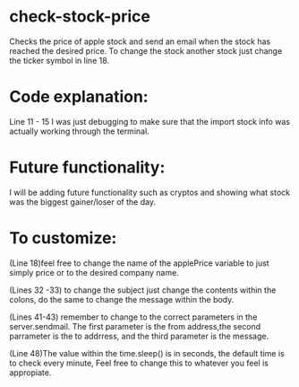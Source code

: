 # check-stock-price
Checks the price of apple stock and send an email when the stock has reached the desired price. To change the stock 
another stock just change the ticker symbol in line 18. 


# Code explanation:
Line 11 - 15 I was just debugging to make sure that the import stock info was actually working through the terminal.

# Future functionality:
I will be adding future functionality such as cryptos and showing what stock was the biggest gainer/loser of the day. 

# To customize:

(Line 18)feel free to change the name of the applePrice variable to just simply price or to the desired company name.

(Lines 32 -33) to change the subject just change the contents within the colons, do the same to change the message within
the body.

(Lines 41-43) remember to change to the correct parameters in the server.sendmail. The first parameter is the from 
address,the second parrameter is the to addrress, and the third parameter is the message.

(Line 48)The value within the time.sleep() is in seconds, the default time is to check every minute, Feel free to change 
this to whatever you feel is appropiate.

